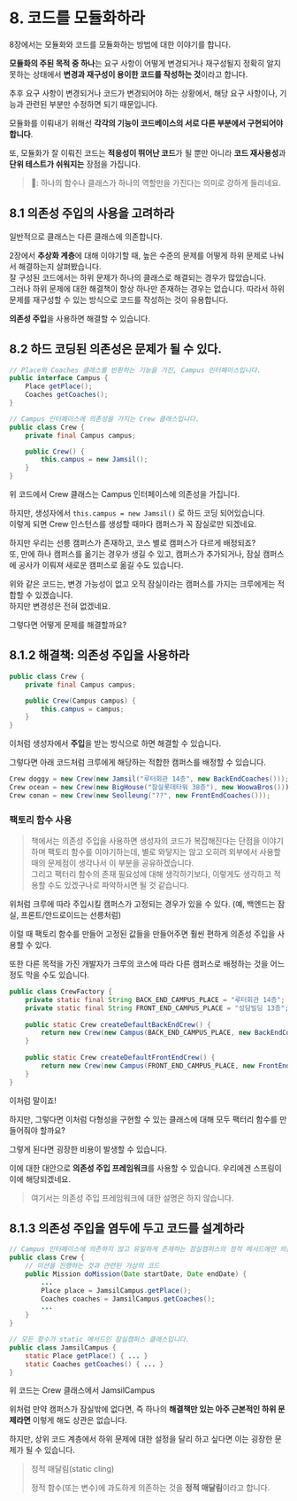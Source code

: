 # 8. 코드를 모듈화하라

8장에서는 모듈화와 코드를 모듈화하는 방법에 대한 이야기를 합니다.

**모듈화의 주된 목적 중 하나**는 요구 사항이 어떻게 변경되거나 재구성될지 정확히 알지 못하는 상태에서 **변경과 재구성이 용이한 코드를 작성하는 것**이라고 합니다.

추후 요구 사항이 변경되거나 코드가 변경되어야 하는 상황에서, 해당 요구 사항이나, 기능과 관련된 부분만 수정하면 되기 때문입니다.

모듈화를 이뤄내기 위해선 **각각의 기능이 코드베이스의 서로 다른 부분에서 구현되어야 합니다**.

또, 모듈화가 잘 이뤄진 코드는 **적응성이 뛰어난 코드**가 될 뿐만 아니라 **코드 재사용성**과 **단위 테스트가 쉬워지는** 장점을 가집니다.

> 🐶: 하나의 함수나 클래스가 하나의 역할만을 가진다는 의미로 강하게 들리네요.

## 8.1 의존성 주입의 사용을 고려하라

일반적으로 클래스는 다른 클래스에 의존합니다.

2장에서 **추상화 계층**에 대해 이야기할 때, 높은 수준의 문제를 어떻게 하위 문제로 나눠서 해결하는지 살펴봤습니다.<br>
잘 구성된 코드에서는 하위 문제가 하나의 클래스로 해결되는 경우가 많았습니다.<br>
그러나 하위 문제에 대한 해결책이 항상 하나만 존재하는 경우는 없습니다. 따라서 하위 문제를 재구성할 수 있는 방식으로 코드를 작성하는 것이 유용합니다.

**의존성 주입**을 사용하면 해결할 수 있습니다.

## 8.2 하드 코딩된 의존성은 문제가 될 수 있다.

```java
// Place와 Coaches 클래스를 반환하는 기능을 가진, Campus 인터페이스입니다.
public interface Campus {
    Place getPlace();
    Coaches getCoaches();
}
```

```java
// Campus 인터페이스에 의존성을 가지는 Crew 클래스입니다.
public class Crew {
    private final Campus campus;

    public Crew() {
        this.campus = new Jamsil();
    }
}
```

위 코드에서 Crew 클래스는 Campus 인터페이스에 의존성을 가집니다.

하지만, 생성자에서 `this.campus = new Jamsil()` 로 하드 코딩 되어있습니다.<br>
이렇게 되면 Crew 인스턴스를 생성할 때마다 캠퍼스가 꼭 잠실로만 되겠네요.<br>

하지만 우리는 선릉 캠퍼스가 존재하고, 코스 별로 캠퍼스가 다르게 배정되죠?<br>
또, 만에 하나 캠퍼스를 옮기는 경우가 생길 수 있고, 캠퍼스가 추가되거나, 잠실 캠퍼스에 공사가 이뤄져 새로운 캠퍼스로 옮길 수도 있습니다.

위와 같은 코드는, 변경 가능성이 없고 오직 잠실이라는 캠퍼스를 가지는 크루에게는 적합할 수 있겠습니다.<br>
하지만 변경성은 전혀 없겠네요.

그렇다면 어떻게 문제를 해결할까요?

## 8.1.2 해결책: 의존성 주입을 사용하라

```java
public class Crew {
    private final Campus campus;

    public Crew(Campus campus) {
        this.campus = campus;
    }
}
```

이처럼 생성자에서 **주입**을 받는 방식으로 하면 해결할 수 있습니다.

그렇다면 아래 코드처럼 크루에게 해당하는 적합한 캠퍼스를 배정할 수 있습니다.

```java
Crew doggy = new Crew(new Jamsil("루터회관 14층", new BackEndCoaches()));
Crew ocean = new Crew(new BigHouse("잠실롯데타워 38층"), new WoowaBros()));
Crew conan = new Crew(new Seolleung("??", new FrontEndCoaches()));
```

### 팩토리 함수 사용

> 책에서는 의존성 주입을 사용하면 생성자의 코드가 복잡해진다는 단점을 이야기하며 팩토리 함수를 이야기하는데, 별로 와닿지는 않고 오히려 외부에서 사용할 때의 문제점이 생각나서 이 부분을 공유하겠습니다.<br>
> 그리고 팩터리 함수의 존재 필요성에 대해 생각하기보다, 이렇게도 생각하고 적용할 수도 있겠구나로 파악하시면 될 것 같습니다.

위처럼 크루에 따라 주입시킬 캠퍼스가 고정되는 경우가 있을 수 있다. (예, 백엔드는 잠실, 프론트/안드로이드는 선릉처럼)

이럴 때 팩토리 함수를 만들어 고정된 값들을 만들어주면 훨씬 편하게 의존성 주입을 사용할 수 있다.

또한 다른 목적을 가진 개발자가 크루의 코스에 따라 다른 캠퍼스로 배정하는 것을 어느정도 막을 수도 있습니다.  

```java
public class CrewFactory {
    private static final String BACK_END_CAMPUS_PLACE = "루터회관 14층";
    private static final String FRONT_END_CAMPUS_PLACE = "성담빌딩 13층";
    
    public static Crew createDefaultBackEndCrew() {
        return new Crew(new Campus(BACK_END_CAMPUS_PLACE, new BackEndCoaches()));
    }
    
    public static Crew createDefaultFrontEndCrew() {
        return new Crew(new Campus(FRONT_END_CAMPUS_PLACE, new FrontEndCoaches()));
    }
}
```

이처럼 말이죠!

하지만, 그렇다면 이처럼 다형성을 구현할 수 있는 클래스에 대해 모두 팩터리 함수를 만들어줘야 할까요?

그렇게 된다면 굉장한 비용이 발생할 수 있습니다.

이에 대한 대안으로 **의존성 주입 프레임워크**를 사용할 수 있습니다. 우리에겐 스프링이 이에 해당되겠네요.

> 여기서는 의존성 주입 프레임워크에 대한 설명은 하지 않습니다.

## 8.1.3 의존성 주입을 염두에 두고 코드를 설계하라

```java
// Campus 인터페이스에 의존하지 않고 유일하게 존재하는 잠실캠퍼스의 정적 메서드에만 의존하는 Crew 클래스입니다.
public class Crew {
    // 미션을 진행하는 것과 관련된 가상의 코드
    public Mission doMission(Date startDate, Date endDate) {
        ...
        Place place = JamsilCampus.getPlace();
        Coaches coaches = JamsilCampus.getCoaches();
        ...
    }
}
```

```java
// 모든 함수가 static 메서드인 잠실캠퍼스 클래스입니다.
public class JamsilCampus {
    static Place getPlace() { ... }
    static Coaches getCoaches() { ... }
}
```

위 코드는 Crew 클래스에서 JamsilCampus

위처럼 만약 캠퍼스가 잠실밖에 없다면, 즉 하나의 **해결책만 있는 아주 근본적인 하위 문제라면** 이렇게 해도 상관은 없습니다.

하지만, 상위 코드 계층에서 하위 문제에 대한 설정을 달리 하고 싶다면 이는 굉장한 문제가 될 수 있습니다.

> 정적 매달림(static cling)
> 
> 정적 함수(또는 변수)에 과도하게 의존하는 것을 **정적 매달림**이라고 합니다. 

